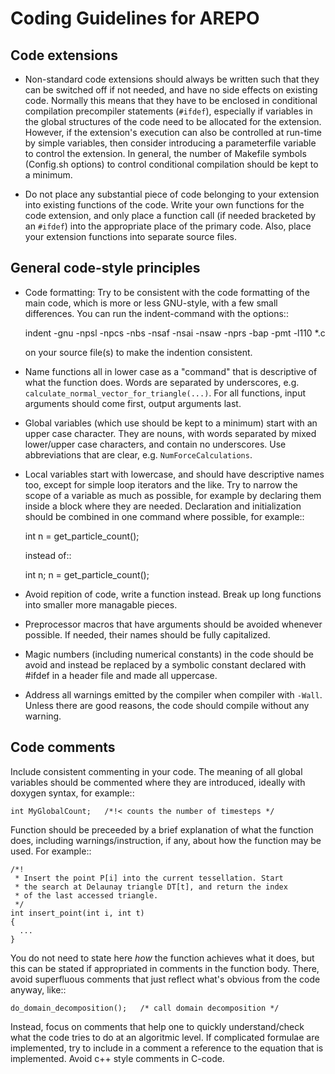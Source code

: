
Coding Guidelines for AREPO
===========================

Code extensions
---------------

* Non-standard code extensions should always be written such that they
  can be switched off if not needed, and have no side effects on
  existing code. Normally this means that they have to be enclosed in
  conditional compilation precompiler statements (``#ifdef``), especially
  if variables in the global structures of the code need to be
  allocated for the extension. However, if the extension's execution
  can also be controlled at run-time by simple variables, then
  consider introducing a parameterfile variable to control the
  extension. In general, the number of Makefile symbols (Config.sh 
  options) to control conditional compilation should be kept to a minimum.

* Do not place any substantial piece of code belonging to your
  extension into existing functions of the code. Write your own
  functions for the code extension, and only place a function call (if
  needed bracketed by an ``#ifdef``) into the appropriate place of the
  primary code. Also, place your extension functions into separate
  source files.


General code-style principles
-----------------------------

* Code formatting: Try to be consistent with the code formatting of
  the main code, which is more or less GNU-style, with a few small
  differences. You can run the indent-command with the options::
  
    indent -gnu -npsl -npcs -nbs -nsaf -nsai -nsaw -nprs -bap -pmt -l110 *.c

  on your source file(s) to make the indention consistent.

* Name functions all in lower case as a "command" that is descriptive
  of what the function does. Words are separated by underscores, e.g.
  ``calculate_normal_vector_for_triangle(...)``.
  For all functions, input arguments should come first, output arguments
  last.

* Global variables (which use should be kept to a minimum) start with
  an upper case character. They are nouns, with words separated by
  mixed lower/upper case characters, and contain no underscores. Use
  abbreviations that are clear, e.g. ``NumForceCalculations``.

* Local variables start with lowercase, and should have descriptive
  names too, except for simple loop iterators and the like. Try to
  narrow the scope of a variable as much as possible, for example by
  declaring them inside a block where they are needed. Declaration and
  initialization should be combined in one command where possible, for 
  example::

    int n = get_particle_count();

  instead of::

    int n;
    n = get_particle_count();

* Avoid repition of code, write a function instead. Break up long
  functions into smaller more managable pieces.

* Preprocessor macros that have arguments should be avoided whenever
  possible. If needed, their names should be fully capitalized.

* Magic numbers (including numerical constants) in the code should be
  avoid and instead be replaced by a symbolic constant declared with
  #ifdef in a header file and made all uppercase.

* Address all warnings emitted by the compiler when compiler with
  ``-Wall``. Unless there are good reasons, the code should compile
  without any warning.


Code comments
-------------

Include consistent commenting in your code. The meaning of all
global variables should be commented where they are introduced,
ideally with doxygen syntax, for example::

    int MyGlobalCount;   /*!< counts the number of timesteps */

Function should be preceeded by a brief explanation of what the
function does, including warnings/instruction, if any, about how the
function may be used. For example::

    /*!  
     * Insert the point P[i] into the current tessellation. Start
     * the search at Delaunay triangle DT[t], and return the index
     * of the last accessed triangle.
     */
    int insert_point(int i, int t)  
    {
      ...
    }

You do not need to state here *how* the function achieves what it
does, but this can be stated if appropriated in comments in the
function body. There, avoid superfluous comments that just reflect
what's obvious from the code anyway, like::

    do_domain_decomposition();   /* call domain decomposition */

Instead, focus on comments that help one to quickly understand/check
what the code tries to do at an algoritmic level. If complicated
formulae are implemented, try to include in a comment a reference to
the equation that is implemented. Avoid c++ style comments in C-code.
